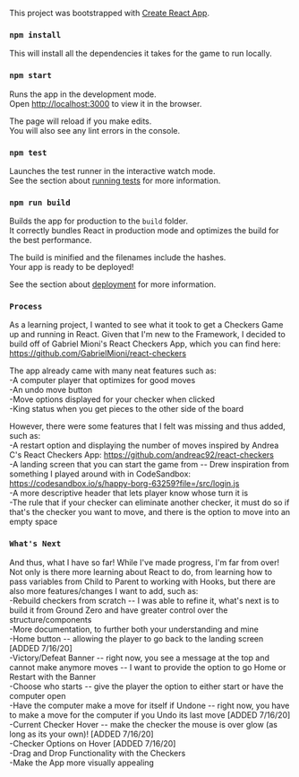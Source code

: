 This project was bootstrapped with [Create React App](https://github.com/facebook/create-react-app).

### `npm install`

This will install all the dependencies it takes for the game to run locally.

### `npm start`

Runs the app in the development mode.<br />
Open [http://localhost:3000](http://localhost:3000) to view it in the browser.

The page will reload if you make edits.<br />
You will also see any lint errors in the console.

### `npm test`

Launches the test runner in the interactive watch mode.<br />
See the section about [running tests](https://facebook.github.io/create-react-app/docs/running-tests) for more information.

### `npm run build`

Builds the app for production to the `build` folder.<br />
It correctly bundles React in production mode and optimizes the build for the best performance.

The build is minified and the filenames include the hashes.<br />
Your app is ready to be deployed!

See the section about [deployment](https://facebook.github.io/create-react-app/docs/deployment) for more information.

### `Process`

As a learning project, I wanted to see what it took to get a Checkers Game up and running in React. Given that I'm new to the Framework, I decided to build off of Gabriel Mioni's React Checkers App, which you can find here: <br />
https://github.com/GabrielMioni/react-checkers <br />

The app already came with many neat features such as: <br />
-A computer player that optimizes for good moves <br />
-An undo move button <br />
-Move options displayed for your checker when clicked <br />
-King status when you get pieces to the other side of the board <br />

However, there were some features that I felt was missing and thus added, such as: <br />
-A restart option and displaying the number of moves inspired by Andrea C's React Checkers App: https://github.com/andreac92/react-checkers<br />
-A landing screen that you can start the game from -- Drew inspiration from something I played around with in CodeSandbox: https://codesandbox.io/s/happy-borg-63259?file=/src/login.js <br />
-A more descriptive header that lets player know whose turn it is <br />
-The rule that if your checker can eliminate another checker, it must do so if that's the checker you want to move, and there is the option to move into an empty space <br />

### `What's Next`

And thus, what I have so far! While I've made progress, I'm far from over! Not only is there more learning about React to do, from learning how to pass variables from Child to Parent to working with Hooks, but there are also more features/changes I want to add, such as: <br />
-Rebuild checkers from scratch -- I was able to refine it, what's next is to build it from Ground Zero and have greater control over the structure/components <br />
-More documentation, to further both your understanding and mine <br />
-Home button -- allowing the player to go back to the landing screen [ADDED 7/16/20] <br />
-Victory/Defeat Banner -- right now, you see a message at the top and cannot make anymore moves -- I want to provide the option to go Home or Restart with the Banner <br />
-Choose who starts -- give the player the option to either start or have the computer open <br />
-Have the computer make a move for itself if Undone -- right now, you have to make a move for the computer if you Undo its last move [ADDED 7/16/20] <br />
-Current Checker Hover -- make the checker the mouse is over glow (as long as its your own)! [ADDED 7/16/20] <br />
-Checker Options on Hover [ADDED 7/16/20] <br />
-Drag and Drop Functionality with the Checkers <br />
-Make the App more visually appealing <br />

